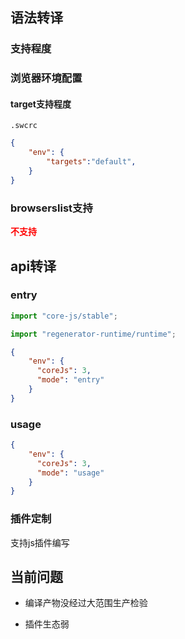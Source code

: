## 语法转译

### 支持程度

### 浏览器环境配置

#### target支持程度

`.swcrc`

``` json
{
    "env": {
        "targets":"default",
    }
}
```

### browserslist支持

**<span style="color:red">不支持<span>**

## api转译

### entry

``` js
import "core-js/stable";

import "regenerator-runtime/runtime";
```

``` json
{
    "env": {
      "coreJs": 3,
      "mode": "entry"
    }
} 
```
### usage

``` json
{
    "env": {
      "coreJs": 3,
      "mode": "usage"
    }
} 
```

### 插件定制

支持js插件编写

## 当前问题

* 编译产物没经过大范围生产检验

* 插件生态弱